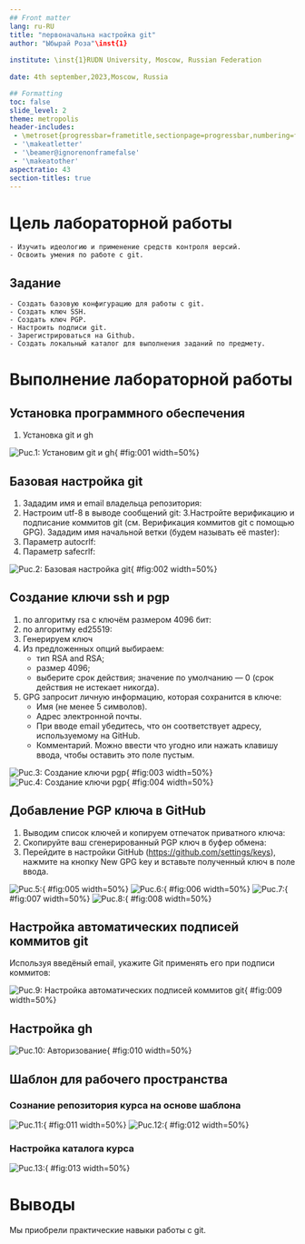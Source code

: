 ```yaml
---
## Front matter
lang: ru-RU
title: "первоначальна настройка git"
author: "Ыбырай Роза"\inst{1}
	
institute: \inst{1}RUDN University, Moscow, Russian Federation
	
date: 4th september,2023,Moscow, Russia

## Formatting
toc: false
slide_level: 2
theme: metropolis
header-includes: 
 - \metroset{progressbar=frametitle,sectionpage=progressbar,numbering=fraction}
 - '\makeatletter'
 - '\beamer@ignorenonframefalse'
 - '\makeatother'
aspectratio: 43
section-titles: true
---
```


# Цель лабораторной работы

	- Изучить идеологию и применение средств контроля версий.
	- Освоить умения по работе с git.

## Задание

	- Создать базовую конфигурацию для работы с git.
	- Создать ключ SSH.
	- Создать ключ PGP.
	- Настроить подписи git.
	- Зарегистрироваться на Github.
	- Создать локальный каталог для выполнения заданий по предмету.

# Выполнение лабораторной работы

## Установка программного обеспечения

1. Установка git и gh

![Puc.1: Установим git и gh](image1/lab2.1.jpg){ #fig:001 width=50%}

## Базовая настройка git

1. Зададим имя и email владельца репозитория:
2. Настроим utf-8 в выводе сообщений git:
3.Настройте верификацию и подписание коммитов git (см. Верификация коммитов git с помощью GPG).
  Зададим имя начальной ветки (будем называть её master):
4. Параметр autocrlf:
5. Параметр safecrlf:

![Puc.2: Базовая настройка git](image1/lab2.2.jpg){ #fig:002 width=50%}

## Создание ключи ssh и pgp

1. по алгоритму rsa с ключём размером 4096 бит:
2. по алгоритму ed25519:
3. Генерируем ключ
4. Из предложенных опций выбираем:
	- тип RSA and RSA;
	- размер 4096;
	- выберите срок действия; значение по умолчанию — 0 (срок действия не истекает никогда).
5. GPG запросит личную информацию, которая сохранится в ключе:
	- Имя (не менее 5 символов).
	- Адрес электронной почты.
	- При вводе email убедитесь, что он соответствует адресу, используемому на GitHub.
	- Комментарий. Можно ввести что угодно или нажать клавишу ввода, чтобы оставить это поле пустым.

![Puc.3: Cоздание ключи pgp](image1/lab2.3.jpg){ #fig:003 width=50%}
![Puc.4: Cоздание ключи pgp](image1/lab2.4.jpg){ #fig:004 width=50%}

## Добавление PGP ключа в GitHub

1. Выводим список ключей и копируем отпечаток приватного ключа:
2. Cкопируйте ваш сгенерированный PGP ключ в буфер обмена:
3. Перейдите в настройки GitHub (https://github.com/settings/keys), нажмите на кнопку New GPG key и вставьте полученный ключ в поле ввода.

![Puc.5:](image1/lab2.7.jpg){ #fig:005 width=50%}
![Puc.6:](image1/lab2.8.jpg){ #fig:006 width=50%}
![Puc.7:](image1/lab2.5.jpg){ #fig:007 width=50%}
![Puc.8:](image1/lab2.6.jpg){ #fig:008 width=50%}

## Настройка автоматических подписей коммитов git

Используя введёный email, укажите Git применять его при подписи коммитов:

![Puc.9: Настройка автоматических подписей коммитов git](image1/lab2.9.jpg){ #fig:009 width=50%}

## Настройка gh

![Puc.10: Авторизование](image1/lab2.10.jpg){ #fig:010 width=50%}

## Шаблон для рабочего пространства

### Сознание репозитория курса на основе шаблона

![Puc.11: ](image1/lab2.11.jpg){ #fig:011 width=50%}
![Puc.12: ](image1/lab2.12.jpg){ #fig:012 width=50%}

### Настройка каталога курса

![Puc.13: ](image1/lab2.14.jpg){ #fig:013 width=50%}

# Выводы

Мы приобрели практические навыки работы с git.


